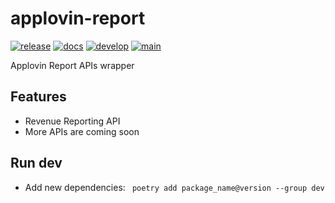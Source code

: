 # applovin-report

[![release](https://img.shields.io/pypi/v/applovin_report.svg)](https://pypi.org/project/applovin-report/)
[![docs](https://img.shields.io/website/https/ikamedawn.github.io/applovin_report/index.html.svg?label=docs&down_message=unavailable&up_message=available)](https://ikamedawn.github.io/applovin_report)
[![develop](https://github.com/ikamedawn/applovin_report/actions/workflows/dev.yml/badge.svg)](https://github.com/ikamedawn/applovin_report/actions/workflows/dev.yml)
[![main](https://github.com/ikamedawn/applovin_report/actions/workflows/release.yml/badge.svg)](https://github.com/ikamedawn/applovin_report/actions/workflows/release.yml)

Applovin Report APIs wrapper

## Features

* Revenue Reporting API
* More APIs are coming soon

## Run dev
- Add new dependencies: ` poetry add package_name@version --group dev`
